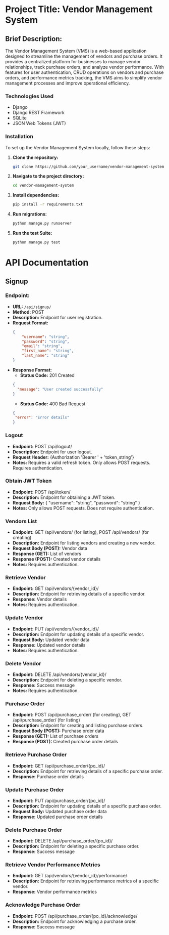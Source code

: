 # Project Title: Vendor Management System
## Brief Description:
The Vendor Management System (VMS) is a web-based application designed to streamline the management of vendors and purchase orders. It provides a centralized platform for businesses to manage vendor relationships, track purchase orders, and analyze vendor performance. With features for user authentication, CRUD operations on vendors and purchase orders, and performance metrics tracking, the VMS aims to simplify vendor management processes and improve operational efficiency.

### Technologies Used
- Django
- Django REST Framework
- SQLite
- JSON Web Tokens (JWT)

### Installation

To set up the Vendor Management System locally, follow these steps:

1. **Clone the repository:**
   ```bash
   git clone https://github.com/your_username/vendor-management-system.git
   ```
2. **Navigate to the project directory:**
   ```bash
   cd vendor-management-system
   ```
3. **Install dependencies:**
   ```bash
   pip install -r requirements.txt
   ```
4. **Run migrations:**
   ```bash
   python manage.py runserver
   ```
5. **Run the test Suite:**
   ```bash
   python manage.py test
   ```

# API Documentation

## Signup

### Endpoint:
- **URL:** `/api/signup/`
- **Method:** POST
- **Description:** Endpoint for user registration.
- **Request Format:**
  ```json
  {
      "username": "string",
      "password": "string",
      "email": "string",
      "first_name": "string",
      "last_name": "string"
  }
  ```
- **Response Format:**
   - **Status Code:** 201 Created
  ```json
  {
    "message": "User created successfully"
  }
  ```
  - **Status Code:** 400 Bad Request
   ```json
   {
    "error": "Error details"
   }
   ```
### Logout

- **Endpoint:** POST /api/logout/
- **Description:** Endpoint for user logout.
- **Request Header:** {Authorization 'Bearer ' + 'token_string'}
- **Notes:** Requires a valid refresh token. Only allows POST requests. Requires authentication.

### Obtain JWT Token

- **Endpoint:** POST /api/token/
- **Description:** Endpoint for obtaining a JWT token.
- **Request Body:** { "username": "string", "password": "string" }
- **Notes:** Only allows POST requests. Does not require authentication.

### Vendors List

- **Endpoint:** GET /api/vendors/ (for listing), POST /api/vendors/ (for creating)
- **Description:** Endpoint for listing vendors and creating a new vendor.
- **Request Body (POST):** Vendor data
- **Response (GET):** List of vendors
- **Response (POST):** Created vendor details
- **Notes:** Requires authentication.

### Retrieve Vendor

- **Endpoint:** GET /api/vendors/{vendor_id}/
- **Description:** Endpoint for retrieving details of a specific vendor.
- **Response:** Vendor details
- **Notes:** Requires authentication.

### Update Vendor

- **Endpoint:** PUT /api/vendors/{vendor_id}/
- **Description:** Endpoint for updating details of a specific vendor.
- **Request Body:** Updated vendor data
- **Response:** Updated vendor details
- **Notes:** Requires authentication.

### Delete Vendor

- **Endpoint:** DELETE /api/vendors/{vendor_id}/
- **Description:** Endpoint for deleting a specific vendor.
- **Response:** Success message
- **Notes:** Requires authentication.

### Purchase Order

- **Endpoint:** POST /api/purchase_order/ (for creating), GET /api/purchase_order/ (for listing)
- **Description:** Endpoint for creating and listing purchase orders.
- **Request Body (POST):** Purchase order data
- **Response (GET):** List of purchase orders
- **Response (POST):** Created purchase order details

### Retrieve Purchase Order

- **Endpoint:** GET /api/purchase_order/{po_id}/
- **Description:** Endpoint for retrieving details of a specific purchase order.
- **Response:** Purchase order details

### Update Purchase Order

- **Endpoint:** PUT /api/purchase_order/{po_id}/
- **Description:** Endpoint for updating details of a specific purchase order.
- **Request Body:** Updated purchase order data
- **Response:** Updated purchase order details

### Delete Purchase Order

- **Endpoint:** DELETE /api/purchase_order/{po_id}/
- **Description:** Endpoint for deleting a specific purchase order.
- **Response:** Success message

### Retrieve Vendor Performance Metrics

- **Endpoint:** GET /api/vendors/{vendor_id}/performance/
- **Description:** Endpoint for retrieving performance metrics of a specific vendor.
- **Response:** Vendor performance metrics

### Acknowledge Purchase Order

- **Endpoint:** POST /api/purchase_order/{po_id}/acknowledge/
- **Description:** Endpoint for acknowledging a purchase order.
- **Response:** Success message
